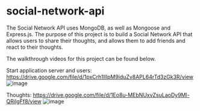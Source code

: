 # social-network-api

The Social Network API uses MongoDB, as well as Mongoose and Express.js. The purpose of this project is to build a Social Network API that allows users to share their thoughts, and allows them to add friends and react to their thoughts. 

The walkthrough videos for this project can be found below.


Start application server and users:
https://drive.google.com/file/d/1pxCrh1llIpM9iduZv8APL64rTd3zGk3R/view
![image](https://user-images.githubusercontent.com/77218022/123886177-7f1b4900-d914-11eb-860d-38214d8e743f.png)



Thoughts:
https://drive.google.com/file/d/1Eo8u-MEbNUxvZsuLaoDy9Ml-QRiIgFf8/view
![image](https://user-images.githubusercontent.com/77218022/123886082-48ddc980-d914-11eb-9e36-91f7d32269a7.png)
